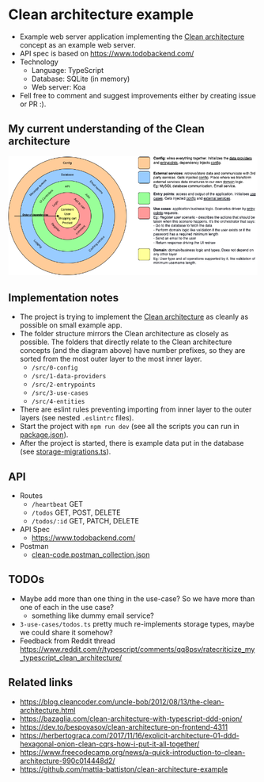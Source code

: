 # Clean architecture example

-   Example web server application implementing the [Clean architecture](https://blog.cleancoder.com/uncle-bob/2012/08/13/the-clean-architecture.html) concept as an example web server.
-   API spec is based on https://www.todobackend.com/
-   Technology
    -   Language: TypeScript
    -   Database: SQLite (in memory)
    -   Web server: Koa
-   Fell free to comment and suggest improvements either by creating issue or PR :).

## My current understanding of the Clean architecture

![Clean architecture diagram](./diagram.png)

## Implementation notes

-   The project is trying to implement the [Clean architecture](https://blog.cleancoder.com/uncle-bob/2012/08/13/the-clean-architecture.html) as cleanly as possible on small example app.
-   The folder structure mirrors the Clean architecture as closely as possible. The folders that directly relate to the Clean architecture concepts (and the diagram above) have number prefixes, so they are sorted from the most outer layer to the most inner layer.
    -   `/src/0-config`
    -   `/src/1-data-providers`
    -   `/src/2-entrypoints`
    -   `/src/3-use-cases`
    -   `/src/4-entities`
-   There are eslint rules preventing importing from inner layer to the outer layers (see nested `.eslintrc` files).
-   Start the project with `npm run dev` (see all the scripts you can run in [package.json](package.json)).
-   After the project is started, there is example data put in the database (see [storage-migrations.ts](src/1-data-providers/storage/storage-migrations.ts)).

## API

-   Routes
    -   `/heartbeat` GET
    -   `/todos` GET, POST, DELETE
    -   `/todos/:id` GET, PATCH, DELETE
-   API Spec
    -   https://www.todobackend.com/
-   Postman
    -   [clean-code.postman_collection.json](./clean-code.postman_collection.json)

## TODOs

-   Maybe add more than one thing in the use-case? So we have more than one of each in the use case?
    -   something like dummy email service?
-   `3-use-cases/todos.ts` pretty much re-implements storage types, maybe we could share it somehow?
-   Feedback from Reddit thread https://www.reddit.com/r/typescript/comments/qq8psv/ratecriticize_my_typescript_clean_architecture/

## Related links

-   https://blog.cleancoder.com/uncle-bob/2012/08/13/the-clean-architecture.html
-   https://bazaglia.com/clean-architecture-with-typescript-ddd-onion/
-   https://dev.to/bespoyasov/clean-architecture-on-frontend-4311
-   https://herbertograca.com/2017/11/16/explicit-architecture-01-ddd-hexagonal-onion-clean-cqrs-how-i-put-it-all-together/
-   https://www.freecodecamp.org/news/a-quick-introduction-to-clean-architecture-990c014448d2/
-   https://github.com/mattia-battiston/clean-architecture-example
